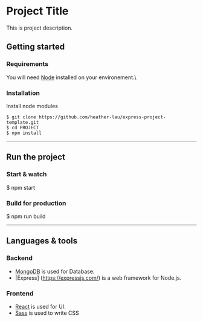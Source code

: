 # Project Title

This is project description.

## Getting started

### Requirements

You will need [Node](http://nodejs.org/) installed on your environement.\

### Installation

Install node modules

    $ git clone https://github.com/heather-lau/express-project-template.git
    $ cd PROJECT
    $ npm install

---

## Run the project

### Start & watch

$ npm start

### Build for production

$ npm run build

---

## Languages & tools

### Backend

- [MongoDB](https://www.mongodb.com/) is used for Database.
- [Express] (https://expressjs.com/) is a web framework for Node.js.

### Frontend

- [React](http://facebook.github.io/react) is used for UI.
- [Sass](https://sass-lang.com/) is used to write CSS